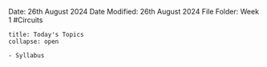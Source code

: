 Date: 26th August 2024
Date Modified: 26th August 2024
File Folder: Week 1
#Circuits

```ad-abstract
title: Today's Topics
collapse: open

- Syllabus

```



